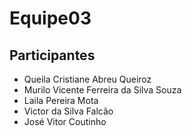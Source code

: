 Equipe03
========
 

## Participantes
+ Queila Cristiane Abreu Queiroz
+ Murilo Vicente Ferreira da Silva Souza
+ Laila Pereira Mota
+ Victor da Silva Falcão
+ José Vitor Coutinho


